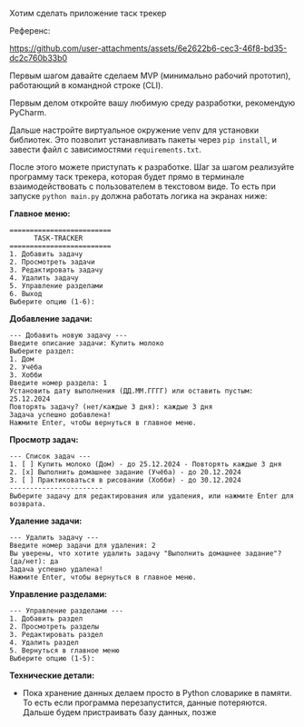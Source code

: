 Хотим сделать приложение таск трекер

Референс:

https://github.com/user-attachments/assets/6e2622b6-cec3-46f8-bd35-dc2c760b33b0

Первым шагом давайте сделаем MVP (минимально рабочий прототип), работающий в командной строке (CLI). 

Первым делом откройте вашу любимую среду разработки, рекомендую PyCharm. 

Дальше настройте виртуальное окружение venv для установки библиотек. Это позволит устанавливать пакеты через `pip install`, и завести файл с зависимостями `requirements.txt`.

После этого можете приступать к разработке. Шаг за шагом реализуйте программу таск трекера, которая будет прямо в терминале взаимодействовать с пользователем в текстовом виде. То есть при запуске `python main.py` должна работать логика на экранах ниже:

**Главное меню:**
```
=========================
      TASK-TRACKER
=========================
1. Добавить задачу
2. Просмотреть задачи
3. Редактировать задачу
4. Удалить задачу
5. Управление разделами
6. Выход
Выберите опцию (1-6):
```

**Добавление задачи:**
```
--- Добавить новую задачу ---
Введите описание задачи: Купить молоко
Выберите раздел:
1. Дом
2. Учёба
3. Хобби
Введите номер раздела: 1
Установить дату выполнения (ДД.ММ.ГГГГ) или оставить пустым: 25.12.2024
Повторять задачу? (нет/каждые 3 дня): каждые 3 дня
Задача успешно добавлена!
Нажмите Enter, чтобы вернуться в главное меню.
```

**Просмотр задач:**
```
--- Список задач ---
1. [ ] Купить молоко (Дом) - до 25.12.2024 - Повторять каждые 3 дня
2. [x] Выполнить домашнее задание (Учёба) - до 20.12.2024
3. [ ] Практиковаться в рисовании (Хобби) - до 30.12.2024
-----------------------
Выберите задачу для редактирования или удаления, или нажмите Enter для возврата.
```

**Удаление задачи:**
```
--- Удалить задачу ---
Введите номер задачи для удаления: 2
Вы уверены, что хотите удалить задачу "Выполнить домашнее задание"? (да/нет): да
Задача успешно удалена!
Нажмите Enter, чтобы вернуться в главное меню.
```

**Управление разделами:**
```
--- Управление разделами ---
1. Добавить раздел
2. Просмотреть разделы
3. Редактировать раздел
4. Удалить раздел
5. Вернуться в главное меню
Выберите опцию (1-5):
```


**Технические детали:**
- Пока хранение данных делаем просто в Python словарике в памяти. То есть если программа перезапустится, данные потеряются. Дальше будем пристраивать базу данных, позже
